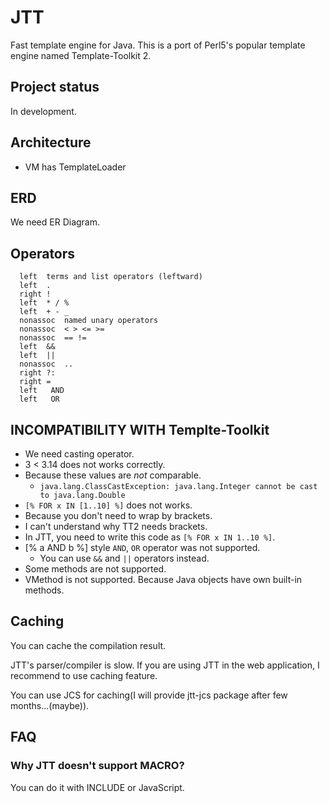 # JTT

Fast template engine for Java.
This is a port of Perl5's popular template engine named Template-Toolkit 2.


## Project status

In development.

## Architecture

  * VM has TemplateLoader

## ERD

We need ER Diagram.

## Operators

```
  left	terms and list operators (leftward)
  left	.
  right	!
  left	* / %
  left	+ - _
  nonassoc	named unary operators
  nonassoc	< > <= >=
  nonassoc	== !=
  left	&&
  left	||
  nonassoc	..
  right	?:
  right	=
  left   AND
  left   OR
```

## INCOMPATIBILITY WITH Templte-Toolkit

 * We need casting operator.
 * 3 < 3.14 does not works correctly.
  * Because these values are *not* comparable.
    * `java.lang.ClassCastException: java.lang.Integer cannot be cast to java.lang.Double`
 * `[% FOR x IN [1..10] %]` does not works.
  * Because you don't need to wrap by brackets.
  * I can't understand why TT2 needs brackets.
  * In JTT, you need to write this code as `[% FOR x IN 1..10 %]`.
 * [% a AND b %] style `AND`, `OR` operator was not supported.
   * You can use `&&` and `||` operators instead.
 * Some methods are not supported.
 * VMethod is not supported. Because Java objects have own built-in methods.

## Caching

You can cache the compilation result.

JTT's parser/compiler is slow. If you are using JTT in the web application, I recommend to use caching feature.

You can use JCS for caching(I will provide jtt-jcs package after few months...(maybe)).

## FAQ

### Why  JTT doesn't support MACRO?

You can do it with INCLUDE or JavaScript.
